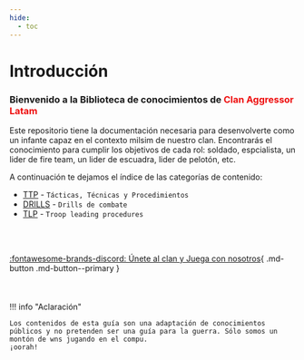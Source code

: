 ```yaml
---
hide:
  - toc
---
```

# Introducción
<h3>Bienvenido a la Biblioteca de conocimientos de <span style="color: #EE0F0F;">Clan Aggressor Latam</span></h3>
Este repositorio tiene la documentación necesaria para desenvolverte como un infante capaz en el contexto milsim de nuestro clan. Encontrarás el conocimiento para cumplir los objetivos de cada rol: soldado, espcialista, un lider de fire team, un lider de escuadra, lider de pelotón, etc.

A continuación te dejamos el índice de las categorías de contenido:

- [TTP](ttp/index) - `Tácticas, Técnicas y Procedimientos`
- [DRILLS](drills/drills.md) - `Drills de combate`
- [TLP](tlp/tlp.md) - `Troop leading procedures`
<br>
<br>

[:fontawesome-brands-discord: Únete al clan y Juega con nosotros](https://discord.gg/sYUM6NQ4yN){ .md-button .md-button--primary }
<br>
<br>
<br>
<br>
!!! info "Aclaración"

    Los contenidos de esta guía son una adaptación de conocimientos públicos y no pretenden ser una guía para la guerra. Sólo somos un montón de wns jugando en el compu.
    ¡oorah!